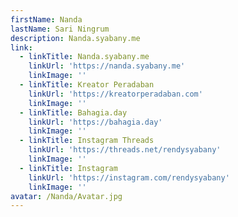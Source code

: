 ```yaml
---
firstName: Nanda
lastName: Sari Ningrum
description: Nanda.syabany.me
link:
  - linkTitle: Nanda.syabany.me
    linkUrl: 'https://nanda.syabany.me'
    linkImage: ''
  - linkTitle: Kreator Peradaban
    linkUrl: 'https://kreatorperadaban.com'
    linkImage: ''
  - linkTitle: Bahagia.day
    linkUrl: 'https://bahagia.day'
    linkImage: ''
  - linkTitle: Instagram Threads
    linkUrl: 'https://threads.net/rendysyabany'
    linkImage: ''
  - linkTitle: Instagram
    linkUrl: 'https://instagram.com/rendysyabany'
    linkImage: ''
avatar: /Nanda/Avatar.jpg
---
```


































